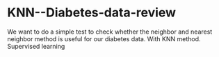 # KNN--Diabetes-data-review
We want to do a simple test to check whether the neighbor and nearest neighbor method is useful for our diabetes data. With KNN method. Supervised learning
